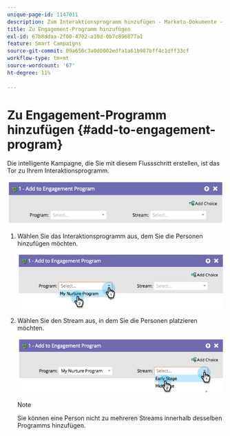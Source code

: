 ```yaml
---
unique-page-id: 1147011
description: Zum Interaktionsprogramm hinzufügen - Marketo-Dokumente - Produktdokumentation
title: Zu Engagement-Programm hinzufügen
exl-id: 67b8ddaa-2f00-4702-a10d-0b7c896877a1
feature: Smart Campaigns
source-git-commit: 09a656c3a0d0002edfa1a61b987bff4c1dff33cf
workflow-type: tm+mt
source-wordcount: '67'
ht-degree: 11%

---
```


# Zu Engagement-Programm hinzufügen {#add-to-engagement-program}

Die intelligente Kampagne, die Sie mit diesem Flussschritt erstellen, ist das Tor zu Ihrem Interaktionsprogramm.

![](assets/add-to-engagement-program-1.png)

1. Wählen Sie das Interaktionsprogramm aus, dem Sie die Personen hinzufügen möchten.

   ![](assets/add-to-engagement-program-2.png)

1. Wählen Sie den Stream aus, in dem Sie die Personen platzieren möchten.

   ![](assets/add-to-engagement-program-3.png)

   >[!NOTE]
   >
   >Sie können eine Person nicht zu mehreren Streams innerhalb desselben Programms hinzufügen.
